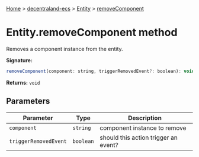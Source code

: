 [Home](./index) &gt; [decentraland-ecs](./decentraland-ecs.md) &gt; [Entity](./decentraland-ecs.entity.md) &gt; [removeComponent](./decentraland-ecs.entity.removecomponent.md)

# Entity.removeComponent method

Removes a component instance from the entity.

**Signature:**
```javascript
removeComponent(component: string, triggerRemovedEvent?: boolean): void;
```
**Returns:** `void`

## Parameters

|  Parameter | Type | Description |
|  --- | --- | --- |
|  `component` | `string` | component instance to remove |
|  `triggerRemovedEvent` | `boolean` | should this action trigger an event? |

